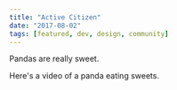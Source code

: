 ```yaml
---
title: "Active Citizen"
date: "2017-08-02"
tags: [featured, dev, design, community]
---
```


Pandas are really sweet.

Here's a video of a panda eating sweets.
